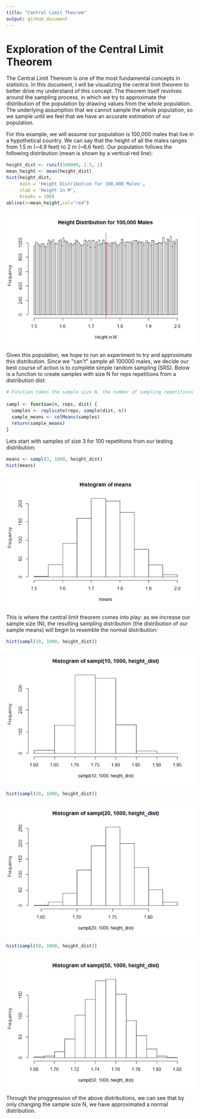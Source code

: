 ```yaml
---
title: "Central Limit Theorem"
output: github_document
---
```





# Exploration of the Central Limit Theorem
The Central Limit Thereom is one of the most fundamental concepts in statistics. In this document, I will be visualizing the central limit theorem to better drive my understand of this concept. The theorem itself revolves around the sampling process, in which we try to approximate the distribution of the population by drawing values from the whole population. The underlying assumption that we cannot sample the whole population, so we sample until we feel that we have an accurate estimation of our population. 


For this example, we will assume our population is 100,000 males that live in a hypothetical country. We can say that the height of all the males ranges from 1.5 m (~4.9 feet) to 2 m (~6.6 feet). Our population follows the following distribution (mean is shown by a vertical red line):

```r
height_dist <- runif(100000, 1.5, 2)
mean_height <- mean(height_dist)
hist(height_dist, 
     main = 'Height Distribution for 100,000 Males',
     xlab = 'Height in M',
     breaks = 100)
abline(v=mean_height,col="red")
```

![plot of chunk Height_Distribution](README_figs/README-Height_Distribution-1.png)

Given this population, we hope to run an experiment to try and approximate this distribution. Since we "can't" sample all 100000 males, we decide our best course of action is to complete simple random sampling (SRS). Below is a function to create samples with size N for reps repetitions from a distribution dist: 

```r
# Function takes the sample size N, the number of sampling repetitions to complete and distribution to sample from

sampl <- function(n, reps, dist) {
  samples <- replicate(reps, sample(dist, n))
  sample_means <- colMeans(samples)
  return(sample_means)
}
```

Lets start with samples of size 3 for 100 repetitions from our testing distribution:


```r
means <- sampl(3, 1000, height_dist)
hist(means)
```

![plot of chunk Sample_Size_3_1000_reps](README_figs/README-Sample_Size_3_1000_reps-1.png)

This is where the central limit theorem comes into play: as we increase our sample size (N), the resulting sampling distribution (the distribution of our sample means) will begin to resemble the normal distribution:


```r
hist(sampl(10, 1000, height_dist))
```

![plot of chunk Sample_Size_10_1000_reps](README_figs/README-Sample_Size_10_1000_reps-1.png)


```r
hist(sampl(20, 1000, height_dist))
```

![plot of chunk Sample_Size_20_1000_reps](README_figs/README-Sample_Size_20_1000_reps-1.png)


```r
hist(sampl(50, 1000, height_dist))
```

![plot of chunk Sample_Size_50_1000_reps](README_figs/README-Sample_Size_50_1000_reps-1.png)


Through the proggression of the above distributions, we can see that by only changing the sample size N, we have approximated a normal distribution.
